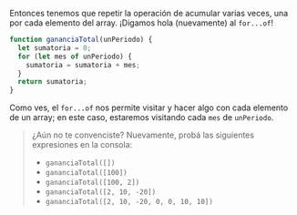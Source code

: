 Entonces tenemos que repetir la operación de acumular varias veces, una por cada elemento del array. ¡Digamos hola (nuevamente) al `for...of`!

```javascript
function gananciaTotal(unPeriodo) {
  let sumatoria = 0;
  for (let mes of unPeriodo) {
    sumatoria = sumatoria + mes;
  }
  return sumatoria;
}
```

Como ves, el `for...of` nos permite visitar y hacer algo con cada elemento de un array; en este caso, estaremos visitando cada `mes` de `unPeriodo`.  

> ¿Aún no te convenciste? Nuevamente, probá las siguientes expresiones en la consola:
>
> * `gananciaTotal([])`
> * `gananciaTotal([100])`
> * `gananciaTotal([100, 2])`
> * `gananciaTotal([2, 10, -20])`
> * `gananciaTotal([2, 10, -20, 0, 0, 10, 10])`



